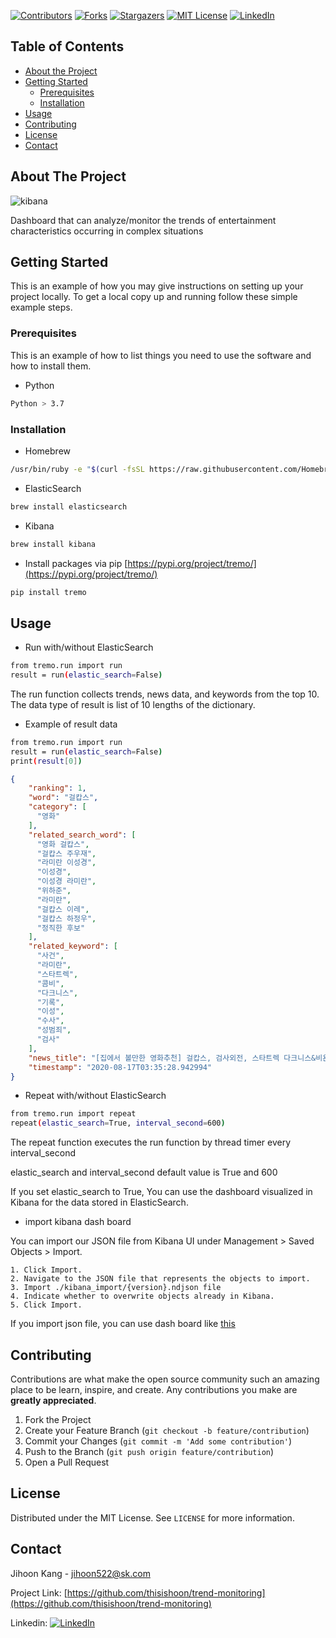 <!-- PROJECT SHIELDS -->
[![Contributors][contributors-shield]][contributors-url]
[![Forks][forks-shield]][forks-url]
[![Stargazers][stars-shield]][stars-url]
[![MIT License][license-shield]][license-url]
[![LinkedIn][linkedin-shield]][linkedin-url]

<!-- TABLE OF CONTENTS -->
## Table of Contents


* [About the Project](#about-the-project)
* [Getting Started](#getting-started)
  * [Prerequisites](#prerequisites)
  * [Installation](#installation)
* [Usage](#usage)
* [Contributing](#contributing)
* [License](#license)
* [Contact](#contact)



<!-- ABOUT THE PROJECT -->
## About The Project


![kibana](https://user-images.githubusercontent.com/49490703/90717826-75d05180-e2eb-11ea-9874-1e57caba3b26.gif)

Dashboard that can analyze/monitor the trends of entertainment characteristics occurring in complex situations


<!-- GETTING STARTED -->
## Getting Started

This is an example of how you may give instructions on setting up your project locally.
To get a local copy up and running follow these simple example steps.

### Prerequisites

This is an example of how to list things you need to use the software and how to install them.
* Python
```sh
Python > 3.7
```


### Installation 

* Homebrew
```sh
/usr/bin/ruby -e "$(curl -fsSL https://raw.githubusercontent.com/Homebrew/install/master/install)"
```

* ElasticSearch
```sh
brew install elasticsearch
```

* Kibana
```sh
brew install kibana
```

* Install packages via pip [https://pypi.org/project/tremo/](https://pypi.org/project/tremo/)
```sh
pip install tremo
```




<!-- USAGE EXAMPLES -->
## Usage

* Run with/without ElasticSearch
```sh
from tremo.run import run
result = run(elastic_search=False)
```
The run function collects trends, news data, and keywords from the top 10.
The data type of result is list of 10 lengths of the dictionary.

* Example of result data
```sh
from tremo.run import run
result = run(elastic_search=False)
print(result[0])
```

```json
{
    "ranking": 1,
    "word": "걸캅스",
    "category": [
      "영화"
    ],
    "related_search_word": [
      "영화 걸캅스",
      "걸캅스 주우재",
      "라미란 이성경",
      "이성경",
      "이성경 라미란",
      "위하준",
      "라미란",
      "걸캅스 이레",
      "걸캅스 하정우",
      "정직한 후보"
    ],
    "related_keyword": [
      "사건",
      "라미란",
      "스타트렉",
      "콤비",
      "다크니스",
      "기록",
      "이성",
      "수사",
      "성범죄",
      "검사"
    ],
    "news_title": "[집에서 볼만한 영화추천] 걸캅스, 검사외전, 스타트렉 다크니스&비욘드",
    "timestamp": "2020-08-17T03:35:28.942994"
}
```

* Repeat with/without ElasticSearch
```sh
from tremo.run import repeat
repeat(elastic_search=True, interval_second=600)
```
The repeat function executes the run function by thread timer every interval_second

elastic_search and interval_second default value is True and 600

If you set elastic_search to True, You can use the dashboard visualized in Kibana for the data stored in ElasticSearch.


* import kibana dash board

You can import our JSON file from Kibana UI under Management > Saved Objects > Import. 

```
1. Click Import.
2. Navigate to the JSON file that represents the objects to import.
3. Import ./kibana_import/{version}.ndjson file
4. Indicate whether to overwrite objects already in Kibana.
5. Click Import.
```

If you import json file, you can use dash board like [this](#about-the-project)


<!-- CONTRIBUTING -->
## Contributing

Contributions are what make the open source community such an amazing place to be learn, inspire, and create. Any contributions you make are **greatly appreciated**.

1. Fork the Project
2. Create your Feature Branch (`git checkout -b feature/contribution`)
3. Commit your Changes (`git commit -m 'Add some contribution'`)
4. Push to the Branch (`git push origin feature/contribution`)
5. Open a Pull Request 



<!-- LICENSE -->
## License

Distributed under the MIT License. See `LICENSE` for more information.



<!-- CONTACT -->
## Contact

Jihoon Kang -  jihoon522@sk.com

Project Link: [https://github.com/thisishoon/trend-monitoring](https://github.com/thisishoon/trend-monitoring)

Linkedin: [![LinkedIn][linkedin-shield]][linkedin-url]


<!-- MARKDOWN LINKS & IMAGES -->
<!-- https://www.markdownguide.org/basic-syntax/#reference-style-links -->
[contributors-shield]: https://img.shields.io/github/contributors/othneildrew/Best-README-Template.svg?style=flat-square
[contributors-url]: https://github.com/thisishoon/trend-monitoring/graphs/contributors
[forks-shield]: https://img.shields.io/github/forks/thisishoon/trend-monitoring.svg?style=flat-square
[forks-url]: https://github.com/thisishoon/trend-monitoring/network/members
[stars-shield]: https://img.shields.io/github/stars/thisishoon/trend-monitoring.svg?style=flat-square
[stars-url]: https://github.com/thisishoon/trend-monitoring/stargazers
[issues-shield]: https://img.shields.io/github/issues/thisishoon/trend-monitoring.svg?style=flat-square
[issues-url]: https://github.com/thisishoon/trend-monitoring/issues
[license-shield]: https://img.shields.io/github/license/thisishoon/trend-monitoring.svg?style=flat-square
[license-url]: https://github.com/thisishoon/trend-monitoring/blob/master/LICENSE.txt
[linkedin-shield]: https://img.shields.io/badge/-LinkedIn-black.svg?style=flat-square&logo=linkedin&colorB=555
[linkedin-url]: https://www.linkedin.com/in/thisisjihoon/